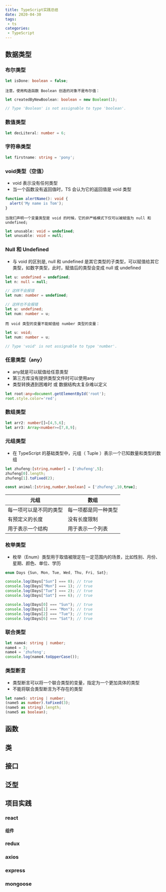```yaml
---
title: TypeScript实践总结
date: 2020-04-30
tags:
 - ts
categories:
 - TypeScript
---
```


## 数据类型
### 布尔类型
```typescript
let isDone: boolean = false;
```
`注意，使用构造函数 Boolean 创造的对象不是布尔值：`

```typescript
let createdByNewBoolean: boolean = new Boolean(1);

// Type 'Boolean' is not assignable to type 'boolean'.
```
### 数值类型
```typescript
let decLiteral: number = 6;
```

### 字符串类型
```typescript
let firstname: string = 'pony';
```

### void类型（空值）
- void 表示没有任何类型
- 当一个函数没有返回值时，TS 会认为它的返回值是 void 类型
```typescript
function alertName(): void {
  alert('My name is Tom');
}
```
`当我们声明一个变量类型是 void 的时候，它的非严格模式下仅可以被赋值为 null 和 undefined;`
```typescript
let unusable: void = undefined;
let unusable: void = null;
```

### Null 和 Undefined   
- 与 void 的区别是, null 和 undefined 是其它类型的子类型，可以赋值给其它类型，如数字类型，此时，赋值后的类型会变成 null 或 undefined
```typescript
let u: undefined = undefined;
let n: null = null;

// 这样不会报错
let num: number = undefined;

// 这样也不会报错
let u: undefined;
let num: number = u;
```
`而 void 类型的变量不能赋值给 number 类型的变量：`
```typescript
let u: void;
let num: number = u;

// Type 'void' is not assignable to type 'number'.
```

### 任意类型（any）
- any就是可以赋值给任意类型
- 第三方库没有提供类型文件时可以使用any
- 类型转换遇到困难时 或 数据结构太复杂难以定义 
```typescript
let root:any=document.getElementById('root');
root.style.color='red';
```

### 数组类型
```typescript
let arr2: number[]=[4,5,6];
let arr3: Array<number>=[7,8,9];
```

### 元组类型
- 在 TypeScript 的基础类型中，元组（ Tuple ）表示一个已知数量和类型的数组
```typescript
let zhufeng:[string,number] = ['zhufeng',5];
zhufeng[0].length;
zhufeng[1].toFixed(2);

const animal:[string,number,boolean] = ['zhufeng',10,true];
```
| 元组 | 数组 |
| ---- | ---- |
| 每一项可以是不同的类型 | 每一项都是同一种类型 |
| 有预定义的长度 | 没有长度限制 |
| 用于表示一个结构 | 用于表示一个列表 |

### 枚举类型
- 枚举（Enum）类型用于取值被限定在一定范围内的场景，比如性别、月份、星期、颜色、单位、学历
```typescript
enum Days {Sun, Mon, Tue, Wed, Thu, Fri, Sat};

console.log(Days["Sun"] === 0); // true
console.log(Days["Mon"] === 1); // true
console.log(Days["Tue"] === 2); // true
console.log(Days["Sat"] === 6); // true

console.log(Days[0] === "Sun"); // true
console.log(Days[1] === "Mon"); // true
console.log(Days[2] === "Tue"); // true
console.log(Days[6] === "Sat"); // true
```

### 联合类型
```typescript
let name4: string | number;
name4 = 3;
name4 = 'zhufeng';
console.log(name4.toUpperCase());
```

### 类型断言
- 类型断言可以将一个联合类型的变量，指定为一个更加具体的类型
- 不能将联合类型断言为不存在的类型
```typescript
let name5: string | number;
(name5 as number).toFixed(3);
(name5 as string).length;
(name5 as boolean);
```


## 函数



## 类



## 接口



## 泛型



## 项目实践
### react
#### 组件


### redux


### axios


### express


### mongoose
